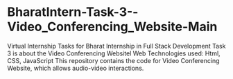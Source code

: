 # BharatIntern-Task-3--Video_Conferencing_Website-Main
Virtual Internship Tasks for Bharat Internship in Full Stack Development  Task 3 is about the Video Conferencing Websitel  Web Technologies used: Html, CSS, JavaScript  This repository contains the code for Video Conferencing Website, which allows audio-video interactions.
